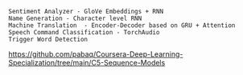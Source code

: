     Sentiment Analyzer - GloVe Embeddings + RNN
    Name Generation - Character level RNN
    Machine Translation  - Encoder-Decoder based on GRU + Attention
    Speech Command Classification - TorchAudio
    Trigger Word Detection

https://github.com/pabaq/Coursera-Deep-Learning-Specialization/tree/main/C5-Sequence-Models

